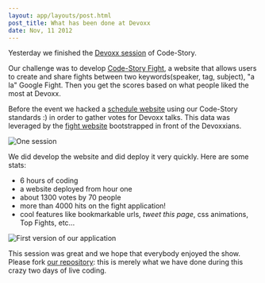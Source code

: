 ```yaml
---
layout: app/layouts/post.html
post_title: What has been done at Devoxx
date: Nov, 11 2012
---
```


Yesterday we finished the [Devoxx session](http://devoxx.com/display/DV12/Code+Story) of Code-Story.

Our challenge was to develop [Code-Story Fight](http://fight.code-story.net), a website that allows users to create and share fights between two keywords(speaker, tag, subject), "a la" Google Fight. Then you get the scores based on what people liked the most at Devoxx.

Before the event we
hacked a [schedule website](http://planning.code-story.net) using our Code-Story standards :) in order to gather
votes for Devoxx talks. This data was leveraged by the [fight website](http://fight.code-story.net)
bootstrapped in front of the Devoxxians.

![One session](/images/fight-session.jpg)

We did develop the website and did deploy it very quickly. Here are some stats:
 - 6 hours of coding
 - a website deployed from hour one
 - about 1300 votes by 70 people
 - more than 4000 hits on the fight application!
 - cool features like bookmarkable urls, *tweet this page*, css animations, Top Fights, etc...

![First version of our application](/images/fight-firstversion.jpg)

This session was great and we hope that everybody enjoyed the show. Please fork
[our repository](https://github.com/CodeStory/code-story-fight): this is merely what we have done during this crazy two
days of live coding.